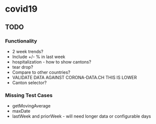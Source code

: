 # covid19

## TODO
### Functionality
* 2 week trends?
* Include +/- % in last week
* hospitalization - how to show cantons?
* tear drop?
* Compare to other countries?
* VALIDATE DATA AGAINST CORONA-DATA.CH THIS IS LOWER
* Canton selector?

### Missing Test Cases
* getMovingAverage
* maxDate
* lastWeek and priorWeek - will need longer data or configurable days